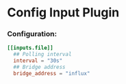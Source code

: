 # Config Input Plugin


### Configuration:
```toml
[[inputs.file]]
  ## Polling interval
  interval = "30s"
  ## Bridge address
  bridge_address = "influx"
```

